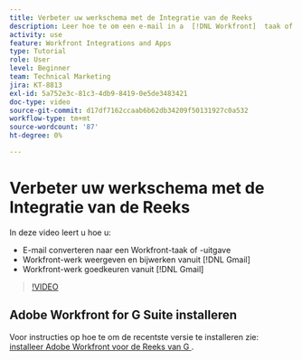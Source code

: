```yaml
---
title: Verbeter uw werkschema met de Integratie van de Reeks
description: Leer hoe te om een e-mail in a  [!DNL Workfront]  taak of kwestie om te zetten,  [!DNL Workfront]  werk van Gmail te bekijken en bij te werken, en  [!DNL Workfront]  werk van Gmail goed te keuren.
activity: use
feature: Workfront Integrations and Apps
type: Tutorial
role: User
level: Beginner
team: Technical Marketing
jira: KT-8813
exl-id: 5a752e3c-81c3-4db9-8419-0e5de3483421
doc-type: video
source-git-commit: d17df7162ccaab6b62db34209f50131927c0a532
workflow-type: tm+mt
source-wordcount: '87'
ht-degree: 0%

---
```


# Verbeter uw werkschema met de Integratie van de Reeks

In deze video leert u hoe u:

* E-mail converteren naar een Workfront-taak of -uitgave
* Workfront-werk weergeven en bijwerken vanuit [!DNL Gmail]
* Workfront-werk goedkeuren vanuit [!DNL Gmail]

>[!VIDEO](https://video.tv.adobe.com/v/335114/?quality=12&learn=on&enablevpops)

## Adobe Workfront for G Suite installeren

Voor instructies op hoe te om de recentste versie te installeren zie: [ installeer Adobe Workfront voor de Reeks van G ](https://experienceleague.adobe.com/docs/workfront/using/adobe-workfront-integrations/workfront-for-g-suite/install-workfront-for-gsuite.html?lang=nl-NL).
